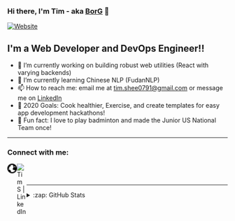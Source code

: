 <!--
**Borghese-Gladiator/Borghese-Gladiator** is a ✨ _special_ ✨ repository because its `README.md` (this file) appears on your GitHub profile.

Here are some ideas to get you started:

- 🔭 I’m currently working on ...
- 🌱 I’m currently learning ...
- 👯 I’m looking to collaborate on ...
- 🤔 I’m looking for help with ...
- 💬 Ask me about ...
- 📫 How to reach me: ...
- 😄 Pronouns: ...
- ⚡ Fun fact: ...
-->
### Hi there, I'm Tim - aka [BorG][website] 👋

[![Website](https://img.shields.io/website?label=timothyshee.me&style=for-the-badge&url=https%3A%2F%2Fcodestackr.com)](website)

## I'm a Web Developer and DevOps Engineer!!

- 🔭 I’m currently working on building robust web utilities (React with varying backends)
- 🌱 I’m currently learning Chinese NLP (FudanNLP)
- 📫 How to reach me: email me at tim.shee0791@gmail.com or message me on [LinkedIn](linkedin)
- 🥅 2020 Goals: Cook healthier, Exercise, and create templates for easy app development hackathons!
- 🎉 Fun fact: I love to play badminton and made the Junior US National Team once!

---

### Connect with me:

[<img align="left" alt="timothyshee.me" width="22px" src="https://raw.githubusercontent.com/iconic/open-iconic/master/svg/globe.svg" />][website]
[<img align="left" alt="Tim S | LinkedIn" width="22px" src="https://cdn.jsdelivr.net/npm/simple-icons@v3/icons/linkedin.svg" />][linkedin]

<br />
<br />

---

<details>
  <summary>:zap: GitHub Stats</summary>

  <img align="left" alt="BorG's GitHub Stats" src="https://github-readme-stats.codestackr.vercel.app/api?username=borghese-gladiator&show_icons=true&hide_border=true" />

</details>

[website]: http://timothyshee.me/
[linkedin]: https://www.linkedin.com/in/timothy-shee-aa46a5170/

